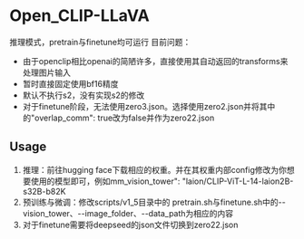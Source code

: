 # Open_CLIP-LLaVA
推理模式，pretrain与finetune均可运行
目前问题：
- 由于openclip相比openai的简陋许多，直接使用其自动返回的transforms来处理图片输入
- 暂时直接固定使用bf16精度
- 默认不执行s2，没有实现s2的修改
- 对于finetune阶段，无法使用zero3.json。选择使用zero2.json并将其中的"overlap_comm": true改为false并作为zero22.json
## Usage
1. 推理：前往hugging face下载相应的权重。并在其权重内部config修改为你想要使用的模型即可，例如mm_vision_tower": "laion/CLIP-ViT-L-14-laion2B-s32B-b82K
2. 预训练与微调：修改scripts/v1_5目录中的 pretrain.sh与finetune.sh中的--vision_tower、--image_folder、--data_path为相应的内容
3. 对于finetune需要将deepseed的json文件切换到zero22.json